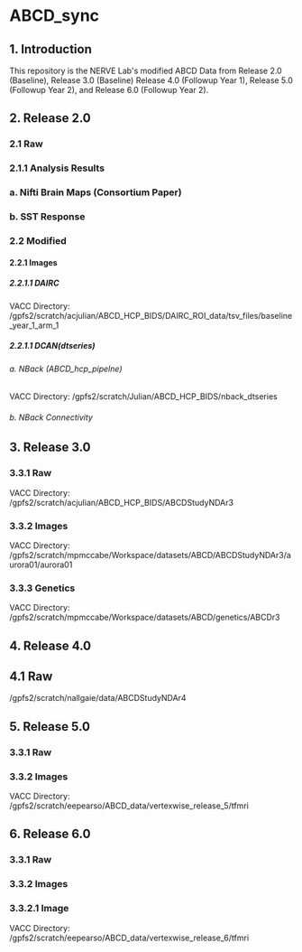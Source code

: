 # ABCD_sync
## 1. Introduction
This repository is the NERVE Lab's modified ABCD Data from Release 2.0 (Baseline), Release 3.0 (Baseline) Release 4.0 (Followup Year 1), Release 5.0 (Followup Year 2), and Release 6.0 (Followup Year 2). 



## 2.  Release 2.0 

### 2.1 Raw 
### 2.1.1 Analysis Results
### a. Nifti Brain Maps (Consortium Paper)
### b. SST Response 
### 2.2 Modified
#### 2.2.1 Images
##### 2.2.1.1 DAIRC
VACC Directory:
/gpfs2/scratch/acjulian/ABCD_HCP_BIDS/DAIRC_ROI_data/tsv_files/baseline_year_1_arm_1
##### 2.2.1.1 DCAN(dtseries)
###### a. NBack (ABCD_hcp_pipelne)
VACC Directory:
/gpfs2/scratch/Julian/ABCD_HCP_BIDS/nback_dtseries
###### b. NBack Connectivity

## 3.  Release 3.0 
### 3.3.1 Raw 
VACC Directory:
/gpfs2/scratch/acjulian/ABCD_HCP_BIDS/ABCDStudyNDAr3
### 3.3.2 Images
VACC Directory:
/gpfs2/scratch/mpmccabe/Workspace/datasets/ABCD/ABCDStudyNDAr3/aurora01/aurora01
### 3.3.3 Genetics
VACC Directory:
/gpfs2/scratch/mpmccabe/Workspace/datasets/ABCD/genetics/ABCDr3

## 4.  Release 4.0

## 4.1 Raw

/gpfs2/scratch/nallgaie/data/ABCDStudyNDAr4

## 5.  Release 5.0 

### 3.3.1 Raw 
### 3.3.2 Images
VACC Directory:
/gpfs2/scratch/eepearso/ABCD_data/vertexwise_release_5/tfmri

## 6.  Release 6.0

### 3.3.1 Raw 
### 3.3.2 Images

### 3.3.2.1 Image
VACC Directory:
/gpfs2/scratch/eepearso/ABCD_data/vertexwise_release_6/tfmri

